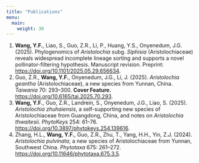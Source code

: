 ```yaml
---
title: "Publications"
menu:
  main:
    weight: 30
---
```


<ol class="pub-list">
  <li>
    <strong>Wang, Y.F.</strong>, Liao, S., Guo, Z.R., Li, P., Huang, Y.S., Onyenedum, J.G. (2025).
    Phylogenomics of <i>Aristolochia</i> subg. <i>Siphisia</i> (Aristolochiaceae) reveals widespread incomplete lineage sorting and supports a novel pollinator-filtering hypothesis.
    Manuscript revision.
    Preprint: <a href="https://doi.org/10.1101/2025.05.29.656634" target="_blank" rel="noopener">https://doi.org/10.1101/2025.05.29.656634</a>.
  </li>

  <li>
    Guo, Z.R., <strong>Wang, Y.F.</strong>, Onyenedum, J.G., Li, J. (2025).
    <i>Aristolochia geantha</i> (Aristolochiaceae), a new species from Yunnan, China.
    <em>Taiwania</em> 70: 293–300. <strong>Cover Feature.</strong>
    <a href="https://doi.org/10.6165/tai.2025.70.293" target="_blank" rel="noopener">https://doi.org/10.6165/tai.2025.70.293</a>.
  </li>

  <li>
    <strong>Wang, Y.F.</strong>, Guo, Z.R., Landrein, S., Onyenedum, J.G., Liao, S. (2025).
    <i>Aristolochia zhuhaiensis</i>, a self-supporting new species of Aristolochiaceae from Guangdong, China, and notes on <i>Aristolochia thwaitesii</i>.
    <em>PhytoKeys</em> 254: 61–76.
    <a href="https://doi.org/10.3897/phytokeys.254.139616" target="_blank" rel="noopener">https://doi.org/10.3897/phytokeys.254.139616</a>.
  </li>

  <li>
    Zhang, H.L., <strong>Wang, Y.F.</strong>, Guo, Z.R., Zhu, T., Yang, H.H., Yin, Z.J. (2024).
    <i>Aristolochia pulvinata</i>, a new species of Aristolochiaceae from Yunnan, Southwest China.
    <em>Phytotaxa</em> 675: 261–272.
    <a href="https://doi.org/10.11646/phytotaxa.675.3.5" target="_blank" rel="noopener">https://doi.org/10.11646/phytotaxa.675.3.5</a>.
  </li>
</ol>
